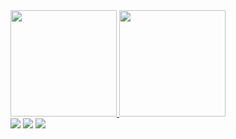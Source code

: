  <div syle=inline>
  <a href="https://github.com/GabrielKSQL">
  <img height="170em" src="https://github-readme-stats.vercel.app/api?username=GabrielKSQL&show_icons=true&include_all_commits=true&count_private=true"/>
  <img height="170em" src="https://github-readme-stats.vercel.app/api/top-langs/?username=GabrielKSQL&layout=compact&langs_count=7"/>
</div>
 
<div> 
  <a href="https://www.youtube.com/channel/UCEi9MRKLPEprc5cYqKLTlrA" target="_blank"><img src="https://img.shields.io/badge/YouTube-FF0000?style=for-the-badge&logo=youtube&logoColor=white" target="_blank"></a>
 	<a href="https://www.twitch.tv/d3epzin" target="_blank"><img src="https://img.shields.io/badge/Twitch-9146FF?style=for-the-badge&logo=twitch&logoColor=white" target="_blank"></a>
 <a href="https://discord.gg/" target="_blank"><img src="https://img.shields.io/badge/Discord-7289DA?style=for-the-badge&logo=discord&logoColor=white" target="_blank"
 
</div>
